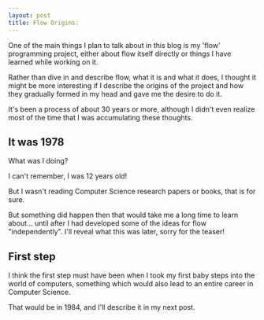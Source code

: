 ```yaml
---
layout: post
title: Flow Origins: 
---
```


One of the main things I plan to talk about in this blog is my 'flow' programming project, either about flow itself 
directly or things I have learned while working on it.

Rather than dive in and describe flow, what it is and what it does, I thought it might be more interesting
if I describe the origins of the project and how they gradually formed in my head and gave me the desire to do it.
 
It's been a process of about 30 years or more, although I didn't even realize most of the time that I was
accumulating these thoughts.

## It was 1978
What was I doing? 

I can't remember, I was 12 years old!

But I wasn't reading Computer Science research papers or books, that is for sure.

But something did happen then that would take me a long time to learn about... until after I had developed
some of the ideas for flow "independently". I'll reveal what this was later, sorry for the teaser!

## First step
I think the first step must have been when I took my first baby steps into the world of computers, something which 
would also lead to an entire career in Computer Science. 

That would be in 1984, and I'll describe it in my next post.

